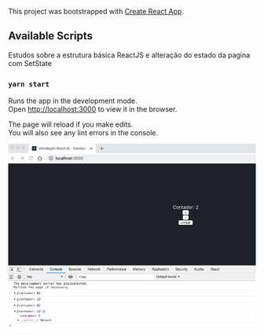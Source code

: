 This project was bootstrapped with [Create React App](https://github.com/facebook/create-react-app).

## Available Scripts

Estudos sobre a estrutura básica ReactJS e alteração do estado da pagina com SetState

### `yarn start`

Runs the app in the development mode.<br>
Open [http://localhost:3000](http://localhost:3000) to view it in the browser.

The page will reload if you make edits.<br>
You will also see any lint errors in the console.

![image](image/screen01.png?raw=true)
